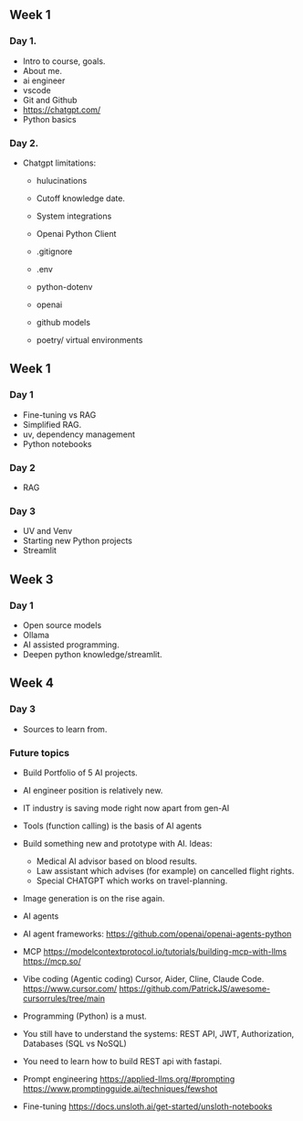 ## Week 1

### Day 1.

- Intro to course, goals.
- About me.
- ai engineer
- vscode
- Git and Github
- https://chatgpt.com/
- Python basics

### Day 2.
- Chatgpt limitations:
  - hulucinations 
  - Cutoff knowledge date.
  - System integrations
  - Openai Python Client

  - .gitignore
  - .env
  - python-dotenv
  - openai
  - github models
  
  - poetry/ virtual environments

## Week 1

### Day 1
  - Fine-tuning vs RAG
  - Simplified RAG.
  - uv, dependency management
  - Python notebooks

### Day 2
  - RAG


### Day 3
  - UV and Venv
  - Starting new Python projects
  - Streamlit

## Week 3
  
### Day 1

  - Open source models
  - Ollama
  - AI assisted programming.
  - Deepen python knowledge/streamlit.

## Week 4

### Day 3

 - Sources to learn from.

### Future topics
 - Build Portfolio of 5 AI projects.
 - AI engineer position is relatively new.
 - IT industry is saving mode right now apart from gen-AI
 - Tools (function calling) is the basis of AI agents

 - Build something new and prototype with AI. Ideas:
   - Medical AI advisor based on blood results.
   - Law assistant which advises (for example) on cancelled flight rights.
   - Special CHATGPT which works on travel-planning.

 - Image generation is on the rise again.
 
 - AI agents
 - AI agent frameworks:
  https://github.com/openai/openai-agents-python
 - MCP 
  https://modelcontextprotocol.io/tutorials/building-mcp-with-llms
  https://mcp.so/
 - Vibe coding (Agentic coding)
  Cursor, Aider, Cline, Claude Code.
  https://www.cursor.com/
  https://github.com/PatrickJS/awesome-cursorrules/tree/main
 - Programming (Python) is a must.
 - You still have to understand the systems:
  REST API, JWT, Authorization, Databases (SQL vs NoSQL)
 - You need to learn how to build REST api with fastapi.

 - Prompt engineering
 https://applied-llms.org/#prompting
 https://www.promptingguide.ai/techniques/fewshot

 - Fine-tuning
 https://docs.unsloth.ai/get-started/unsloth-notebooks

  